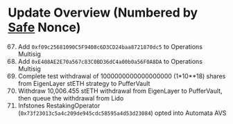# Update Overview (Numbered by [Safe](https://app.safe.global/home?safe=eth:0xC0896ab1A8cae8c2C1d27d011eb955Cca955580d) Nonce)
67. Add `0xf09c25681090C5F9408c6D3CD24baa8721870dc5` to Operations Multisig
68. Add `0xE408AE2E70a567c83C0BD36dC4a00b0a56F0A8DA` to Operations Multisig
69. Complete test withdrawal of 1000000000000000000 (1*10**18) shares from EigenLayer stETH strategy to PufferVault
70. Withdraw 10,006.455 stETH withdrawal from EigenLayer to PufferVault, then queue the withdrawal from Lido
71. Infstones RestakingOperator (`0x73f23013c5a4c209de945cdc58595a4d53d23084`) opted into Automata AVS